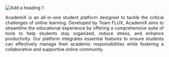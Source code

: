 ![Add a heading 1](https://github.com/kthymia/CS152-Portfolio/assets/160714262/8eeae87d-220b-4ede-9e95-6f64e047e51b)

<p align="justify">
AcademiX is an all-in-one student platform designed to tackle the critical challenges of online learning. 
Developed by Team FLUX, AcademiX aims to streamline the educational experience by offering a comprehensive 
suite of tools to help students stay organized, reduce stress, and enhance productivity. Our platform integrates 
essential features to ensure students can effectively manage their academic responsibilities while fostering a 
collaborative and supportive online community.</p>


